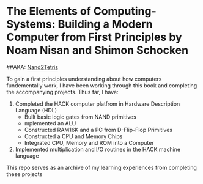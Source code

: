 # The Elements of Computing-Systems: Building a Modern Computer from First Principles by Noam Nisan and Shimon Schocken
##AKA: [Nand2Tetris](https://www.nand2tetris.org/)

To gain a first principles understanding about how computers fundementally work, I have been working through this book and completing the accompanying projects.
Thus far, I have:
1. Completed the HACK computer platfrom in Hardware Description Language (HDL)
   - Built basic logic gates from NAND primitives
   - mplemented an ALU
   - Constructed RAM16K and a PC from D-Flip-Flop Primitives
   - Constructed a CPU and Memory Chips
   - Integrated CPU, Memory and ROM into a Computer
2. Implemented multiplication and I/O routines in the HACK machine language

This repo serves as an archive of my learning experiences from completing these projects
